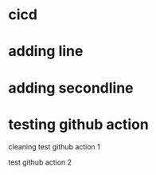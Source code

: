 # cicd
# adding line
# adding secondline
# testing github action

cleaning
test github action 1

test github action 2

